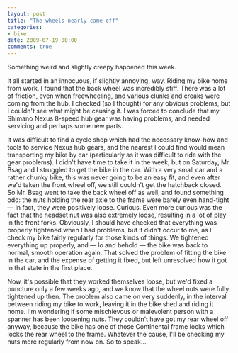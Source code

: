 ```yaml
---
layout: post
title: "The wheels nearly came off"
categories:
- bike
date: 2009-07-19 00:00
comments: true
---
```


<p>Something weird and slightly creepy happened this week.</p>

<p>It all started in an innocuous, if slightly annoying, way. Riding my bike home from work, I found that the back wheel was incredibly stiff. There was a lot of friction, even when freewheeling, and various clunks and creaks were coming from the hub. I checked (so I thought) for any obvious problems, but I couldn't see what might be causing it. I was forced to conclude that my Shimano Nexus 8-speed hub gear was having problems, and needed servicing and perhaps some new parts.</p>

<p>It was difficult to find a cycle shop which had the necessary know-how and tools to service Nexus hub gears, and the nearest I could find would mean transporting my bike by car (particularly as it was difficult to ride with the gear problems). I didn't have time to take it in the week, but on Saturday, Mr. Bsag and I struggled to get the bike in the car. With a very small car and a rather chunky bike, this was never going to be an easy fit, and even after we'd taken the front wheel off, we still couldn't get the hatchback closed. So Mr. Bsag went to take the back wheel off as well, and found something odd: the nuts holding the rear axle to the frame were barely even hand-tight &mdash; in fact, they were positively loose. Curious. Even more curious was the fact that the headset nut was also extremely loose, resulting in a lot of play in the front forks. Obviously, I should have checked that everything was properly tightened when I had problems, but it didn't occur to me, as I check my bike fairly regularly for those kinds of things. We tightened everything up properly, and &mdash; lo and behold &mdash; the bike was back to normal, smooth operation again. That solved the problem of fitting the bike in the car, and the expense of getting it fixed, but left unresolved how it got in that state in the first place.</p>

<p>Now, it's possible that they worked themselves loose, but we'd fixed a puncture only a few weeks ago, and we know that the wheel nuts were fully tightened up then. The problem also came on very suddenly, in the interval between riding my bike to work, leaving it in the bike shed and riding it home. I'm wondering if some mischievous or malevolent person with a spanner has been loosening nuts. They couldn't have got my rear wheel off anyway, because the bike has one of those Continental frame locks which locks the rear wheel to the frame. Whatever the cause, I'll be checking my nuts more regularly from now on. So to speak...</p>


